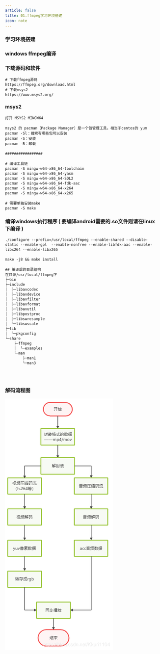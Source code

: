 ```yaml
---
article: false
title: 01.ffmpeg学习环境搭建
icon: note
---
```


### 学习环境搭建

### windows ffmpeg编译


### 下载源码和软件

```text
# 下载ffmpeg源码
https://ffmpeg.org/download.html
# 下载msys2
https://www.msys2.org/

```

### msys2
```text
打开 MSYS2 MINGW64

msys2 的 pacman（Package Manager）是一个包管理工具。相当于centos的 yum
pacman -Sl：搜索有哪些包可以安装
pacman -S：安装
pacman -R：卸载

#################

# 编译工具链
pacman -S mingw-w64-x86_64-toolchain
pacman -S mingw-w64-x86_64-yasm
pacman -S mingw-w64-x86_64-SDL2
pacman -S mingw-w64-x86_64-fdk-aac
pacman -S mingw-w64-x86_64-x264
pacman -S mingw-w64-x86_64-x265

# 需要单独安装make
pacman -S make

```

### 编译windows执行程序 ( 要编译android需要的.so文件则请在linux下编译 )

```text
./configure --prefix=/usr/local/ffmpeg --enable-shared --disable-static --enable-gpl  --enable-nonfree --enable-libfdk-aac --enable-libx264 --enable-libx265

make -j8 && make install

## 编译后的目录结构
在目录/usr/local/ffmpeg下
├─bin
├─include
│  ├─libavcodec
│  ├─libavdevice
│  ├─libavfilter
│  ├─libavformat
│  ├─libavutil
│  ├─libpostproc
│  ├─libswresample
│  └─libswscale
├─lib
│  └─pkgconfig
└─share
    ├─ffmpeg
    │  └─examples
    └─man
        ├─man1
        └─man3
```


```text



```



### 解码流程图
![20210415092849383.png](img%2F20210415092849383.png)





















